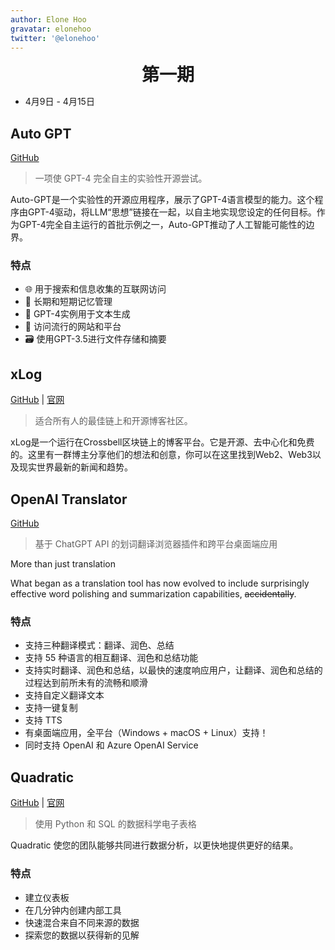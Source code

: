 ```yaml
---
author: Elone Hoo
gravatar: elonehoo
twitter: '@elonehoo'
---
```


<h1 align="center" style="margin:0;">第一期</h1>

<script setup>
import Author from '@theme/components/Author.vue'
import AuthorGrop from '@theme/components/AuthorGrop.vue'
</script>

<AuthorGrop>
  <Author />
</AuthorGrop>

- 4月9日 - 4月15日

## Auto GPT

[GitHub](https://github.com/Torantulino/Auto-GPT)

> 一项使 GPT-4 完全自主的实验性开源尝试。

Auto-GPT是一个实验性的开源应用程序，展示了GPT-4语言模型的能力。这个程序由GPT-4驱动，将LLM“思想”链接在一起，以自主地实现您设定的任何目标。作为GPT-4完全自主运行的首批示例之一，Auto-GPT推动了人工智能可能性的边界。

### 特点

- 🌐 用于搜索和信息收集的互联网访问
- 💾 长期和短期记忆管理
- 🧠 GPT-4实例用于文本生成
- 🔗 访问流行的网站和平台
- 🗃️ 使用GPT-3.5进行文件存储和摘要

## xLog

[GitHub](https://github.com/Crossbell-Box/xlog) | [官网](https://xlog.app/)

> 适合所有人的最佳链上和开源博客社区。

xLog是一个运行在Crossbell区块链上的博客平台。它是开源、去中心化和免费的。这里有一群博主分享他们的想法和创意，你可以在这里找到Web2、Web3以及现实世界最新的新闻和趋势。

## OpenAI Translator

[GitHub](https://github.com/yetone/openai-translator)

> 基于 ChatGPT API 的划词翻译浏览器插件和跨平台桌面端应用

More than just translation

What began as a translation tool has now evolved to include surprisingly effective word polishing and summarization capabilities, ~~accidentally~~.

### 特点

- 支持三种翻译模式：翻译、润色、总结
- 支持 55 种语言的相互翻译、润色和总结功能
- 支持实时翻译、润色和总结，以最快的速度响应用户，让翻译、润色和总结的过程达到前所未有的流畅和顺滑
- 支持自定义翻译文本
- 支持一键复制
- 支持 TTS
- 有桌面端应用，全平台（Windows + macOS + Linux）支持！
- 同时支持 OpenAI 和 Azure OpenAI Service

## Quadratic

[GitHub](https://github.com/quadratichq/quadratic) | [官网](https://www.quadratichq.com/)

> 使用 Python 和 SQL 的数据科学电子表格

Quadratic 使您的团队能够共同进行数据分析，以更快地提供更好的结果。

### 特点

- 建立仪表板
- 在几分钟内创建内部工具
- 快速混合来自不同来源的数据
- 探索您的数据以获得新的见解
